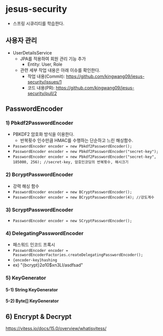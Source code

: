 # jesus-security
- 스프링 시큐리티를 학습한다.

## 사용자 관리
- UserDetailsService
  - JPA를 적용하여 회원 관리 기능 추가
    - Entity: User, Role
  - 관련 세부 작업 내용은 아래 이슈를 확인한다.
    - 작업 내용(Commit): https://github.com/kingwang09/jesus-security/issues/1
    - 코드 내용(PR): https://github.com/kingwang09/jesus-security/pull/2

## PasswordEncoder
### 1) Pbkdf2PasswordEncoder
- PBKDF2 암호화 방식을 이용한다.
  - 반복횟수 인수만큼 HMAC를 수행하는 단순하고 느린 해싱함수.
- `PasswordEncoder encoder = new Pbkdf2PasswordEncoder();`
- `PasswordEncoder encoder = new Pbkdf2PasswordEncoder("secret-key");`
- `PasswordEncoder encoder = new Pbkdf2PasswordEncoder("secret-key", 185000, 256); //secret-key, 암호인코딩의 반복횟수, 해시크기`

### 2) BcryptPasswordEncoder
- 강력 해싱 함수
- `PasswordEncoder encoder = new BCryptPasswordEncoder();`
- `PasswordEncoder encoder = new BCryptPasswordEncoder(4); //강도계수`

### 3) ScryptPasswordEncoder
- `PasswordEncoder encoder = new SCryptPasswordEncoder();`

### 4) DelegatingPasswordEncoder
- 패스워드 인코드 프록시
- `PasswordEncoder encoder = PasswordEncoderFactories.createDelegatingPasswordEncoder();`
- `{encoder-key}hashing`
- ex) "{bcrypt}$2a$10$xn3LI/asdfsad"

### 5) KeyGenerator
#### 5-1) String KeyGenerator
#### 5-2) Byte[] KeyGenerator
## 6) Encrypt & Decrypt

https://vitess.io/docs/15.0/overview/whatisvitess/
